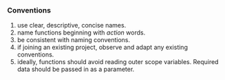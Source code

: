 ### Conventions
1. use clear, descriptive, concise names.
2. name functions beginning with *action* words.
3. be consistent with naming conventions.
4. if joining an existing project, observe and adapt any existing conventions.
5. ideally, functions should avoid reading outer scope variables. Required data should be passed in as a parameter.